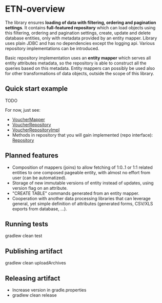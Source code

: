 # ETN-overview

The library ensures **loading of data with filtering, ordering and pagination settings**.
It contains **full-featured repository** which can load objects using this filtering, ordering and pagination settings,
create, update and delete database entities, only with metadata provided by an entity mapper. Library uses plain JDBC and has no dependencies except the logging api.
Various repository implementations can be introduced.

Basic repository implementation uses an **entity mapper** which serves all entity attributes metadata, so the repository is able to construct all the queries
based on this metadata. Entity mappers can possibly be used also for other transformations of data objects, outside the scope of this library.  

## Quick start example

TODO

For now, just see:
 * [VoucherMapper](https://git.etnetera.cz/etn-libs/etn-overview/blob/master/src/test/java/cz/etn/overview/repo/VoucherMapper.java)
 * [VoucherRepository](https://git.etnetera.cz/etn-libs/etn-overview/blob/master/src/test/java/cz/etn/overview/repo/VoucherRepository.java)
 * [VoucherRepositoryImpl](https://git.etnetera.cz/etn-libs/etn-overview/blob/master/src/test/java/cz/etn/overview/repo/VoucherRepositoryImpl.java)
 * Methods in repository that you will gain implemented (repo interface): [Repository](https://git.etnetera.cz/etn-libs/etn-overview/blob/master/src/main/java/cz/etn/overview/repo/Repository.java)

## Planned features
 * Composition of mappers (joins) to allow fetching of 1:0..1 or 1:1 related entities to one composed pageable entity, with almost no effort from user (can be automatized).
 * Storage of new immutable versions of entity instead of updates, using version flag on an attribute.
 * "CREATE TABLE" commands generated from an entity mapper.
 * Cooperation with another data processing libraries that can leverage general, yet simple definition of attributes (generated forms, CSV/XLS exports from database, ...).

## Running tests

gradlew clean test

## Publishing artifact

gradlew clean uploadArchives

## Releasing artifact

* Increase version in gradle.properties
* gradlew clean release
